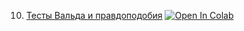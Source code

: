 10. [Тесты Вальда и правдоподобия](https://mathmechterver.github.io/stat2023/prac10/prac.html)  [![Open In Colab](https://colab.research.google.com/assets/colab-badge.svg)](https://colab.research.google.com/github/mathmechterver/stat2022/blob/master/prac10/prac.ipynb)
